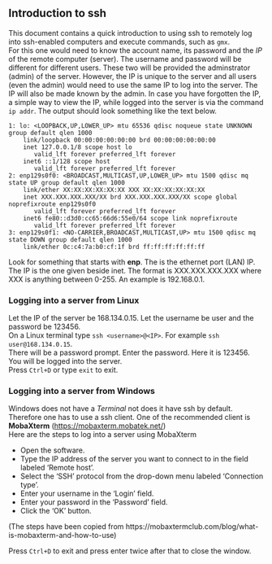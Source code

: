<h2> Introduction to ssh </h2>

This document contains a quick introduction to using ssh to remotely log into ssh-enabled computers and execute commands, such as ```gmx```.<br>
For this one would need to know the account name, its password and the *IP* of the remote computer (server). The username and password will be different for different users. These two will be provided the adminstrator (admin) of the server. However, the IP is unique to the server and all users (even the admin) would need to use the same IP to log into the server. The IP will also be made known by the admin. In case you have forgotten the IP, a simple way to view the IP, while logged into the server is via the command ```ip addr```. The output should look something like the text below.<br>

```
1: lo: <LOOPBACK,UP,LOWER_UP> mtu 65536 qdisc noqueue state UNKNOWN group default qlen 1000
    link/loopback 00:00:00:00:00:00 brd 00:00:00:00:00:00
    inet 127.0.0.1/8 scope host lo
       valid_lft forever preferred_lft forever
    inet6 ::1/128 scope host 
       valid_lft forever preferred_lft forever
2: enp129s0f0: <BROADCAST,MULTICAST,UP,LOWER_UP> mtu 1500 qdisc mq state UP group default qlen 1000
    link/ether XX:XX:XX:XX:XX:XX XXX XX:XX:XX:XX:XX:XX
    inet XXX.XXX.XXX.XXX/XX brd XXX.XXX.XXX.XXX/XX scope global noprefixroute enp129s0f0
       valid_lft forever preferred_lft forever
    inet6 fe80::d3d0:cc65:66d6:55e0/64 scope link noprefixroute 
       valid_lft forever preferred_lft forever
3: enp129s0f1: <NO-CARRIER,BROADCAST,MULTICAST,UP> mtu 1500 qdisc mq state DOWN group default qlen 1000
    link/ether 0c:c4:7a:b0:cf:1f brd ff:ff:ff:ff:ff:ff
```
    
Look for something that starts with **enp**. The is the ethernet port (LAN) IP. The IP is the one given beside inet. The format is XXX.XXX.XXX.XXX where XXX is anything between 0-255. An example is 192.168.0.1.

<h3> Logging into a server from Linux</h3>

Let the IP of the server be 168.134.0.15. Let the username be user and the password be 123456.<br>
On a Linux terminal type ```ssh <username>@<IP>```. For example ```ssh user@168.134.0.15```.<br>
There will be a password prompt. Enter the password. Here it is 123456. You will be logged into the server. <br>
Press ```Ctrl+D``` or type ```exit``` to exit.<br>

<h3> Logging into a server from Windows </h3>

Windows does not have a *Terminal* not does it have ssh by default. Therefore one has to use a ssh client. One of the recommended client is **MobaXterm** (https://mobaxterm.mobatek.net/)<br>
Here are the steps to log into a server using MobaXterm<br>
<ul>
  <li> Open the software. </li>
  <li> Type the IP address of the server you want to connect to in the field labeled ‘Remote host’. </li>
  <li> Select the ‘SSH’ protocol from the drop-down menu labeled ‘Connection type’. </li>
  <li> Enter your username in the ‘Login’ field. </li>
  <li> Enter your password in the ‘Password’ field. </li>
  <li> Click the ‘OK’ button. </li>
</ul>
(The steps have been copied from https://mobaxtermclub.com/blog/what-is-mobaxterm-and-how-to-use)

Press ```Ctrl+D``` to exit and press enter twice after that to close the window.
